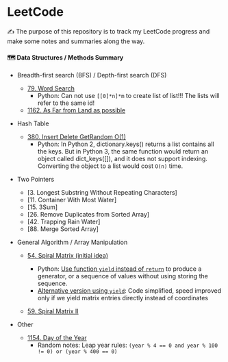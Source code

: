 # LeetCode
:writing_hand: The purpose of this repository is to track my LeetCode progress and make some notes and summaries along the way.


#### :world_map: Data Structures / Methods Summary
- Breadth-first search (BFS) / Depth-first search (DFS)
  - [79. Word Search](code/79_word_search_v2.py)
    - Python: Can not use `[[0]*n]*m` to create list of list!!! The lists will refer to the same id!
  - [1162. As Far from Land as possible](code/1162_As_Far_from_Land_as_Possible.py)

- Hash Table
  - [380. Insert Delete GetRandom O(1)](code/380_insert_delete_getrandom.py)
    - Python: In Python 2, dictionary.keys() returns a list contains all the keys. But in Python 3, the same function would return an object called dict_keys([]), and it does not support indexing. Converting the object to a list would cost `O(n)` time.

- Two Pointers
  - [3. Longest Substring Without Repeating Characters]
  - [11. Container With Most Water]
  - [15. 3Sum]
  - [26. Remove Duplicates from Sorted Array]
  - [42. Trapping Rain Water]
  - [88. Merge Sorted Array]

- General Algorithm / Array Manipulation
  - [54. Spiral Matrix (initial idea)](code/54_spiral_matrix.py)
    - Python: [Use function `yield` instead of `return`](https://www.geeksforgeeks.org/use-yield-keyword-instead-return-keyword-python/) to produce a generator, or a sequence of values without using storing the sequence.
    - [Alternative version using `yield`](code/54_spiral_matrix_v2.py): Code simplified, speed improved only if we yield matrix entries directly instead of coordinates
    
  - [59. Spiral Matrix II](code/59_spiral_matrix_II.py)

- Other
  - [1154. Day of the Year](code/1154_day_of_year.py)
    - Random notes: Leap year rules: `(year % 4 == 0 and year % 100 != 0) or (year % 400 == 0)`
